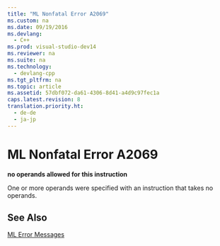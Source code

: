 ```yaml
---
title: "ML Nonfatal Error A2069"
ms.custom: na
ms.date: 09/19/2016
ms.devlang: 
  - C++
ms.prod: visual-studio-dev14
ms.reviewer: na
ms.suite: na
ms.technology: 
  - devlang-cpp
ms.tgt_pltfrm: na
ms.topic: article
ms.assetid: 57dbf072-da61-4306-8d41-a4d9c97fec1a
caps.latest.revision: 8
translation.priority.ht: 
  - de-de
  - ja-jp
---
```

# ML Nonfatal Error A2069
**no operands allowed for this instruction**  
  
 One or more operands were specified with an instruction that takes no operands.  
  
## See Also  
 [ML Error Messages](../vs140/ML-Error-Messages.md)
